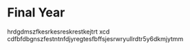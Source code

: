 # Final Year
  hrdgdmszfkesrkesreskrestkejtrt
xcd cdfbfdbgnszfestntnfdjyregtesfbffsjesrwryullrdtr5y6dkmjytmm
